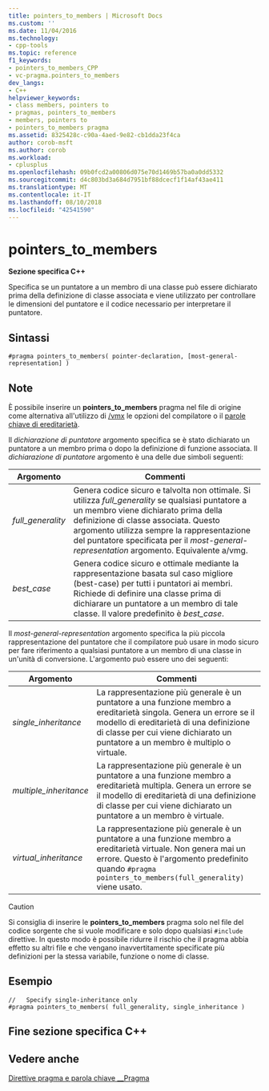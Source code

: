 ```yaml
---
title: pointers_to_members | Microsoft Docs
ms.custom: ''
ms.date: 11/04/2016
ms.technology:
- cpp-tools
ms.topic: reference
f1_keywords:
- pointers_to_members_CPP
- vc-pragma.pointers_to_members
dev_langs:
- C++
helpviewer_keywords:
- class members, pointers to
- pragmas, pointers_to_members
- members, pointers to
- pointers_to_members pragma
ms.assetid: 8325428c-c90a-4aed-9e82-cb1dda23f4ca
author: corob-msft
ms.author: corob
ms.workload:
- cplusplus
ms.openlocfilehash: 09b0fcd2a00806d075e70d1469b57ba0a0dd5332
ms.sourcegitcommit: d4c803bd3a684d7951bf88dcecf1f14af43ae411
ms.translationtype: MT
ms.contentlocale: it-IT
ms.lasthandoff: 08/10/2018
ms.locfileid: "42541590"
---
```

# <a name="pointerstomembers"></a>pointers_to_members
**Sezione specifica C++**  
  
Specifica se un puntatore a un membro di una classe può essere dichiarato prima della definizione di classe associata e viene utilizzato per controllare le dimensioni del puntatore e il codice necessario per interpretare il puntatore.  
  
## <a name="syntax"></a>Sintassi  
  
```    
#pragma pointers_to_members( pointer-declaration, [most-general-representation] )  
```  
  
## <a name="remarks"></a>Note  
 
È possibile inserire un **pointers_to_members** pragma nel file di origine come alternativa all'utilizzo di [/vmx](../build/reference/vmb-vmg-representation-method.md) le opzioni del compilatore o il [parole chiave di ereditarietà](../cpp/inheritance-keywords.md).  
  
Il *dichiarazione di puntatore* argomento specifica se è stato dichiarato un puntatore a un membro prima o dopo la definizione di funzione associata. Il *dichiarazione di puntatore* argomento è una delle due simboli seguenti:  
  
|Argomento|Commenti|  
|--------------|--------------|  
|*full_generality*|Genera codice sicuro e talvolta non ottimale. Si utilizza *full_generality* se qualsiasi puntatore a un membro viene dichiarato prima della definizione di classe associata. Questo argomento utilizza sempre la rappresentazione del puntatore specificata per il *most-general-representation* argomento. Equivalente a/vmg.|  
|*best_case*|Genera codice sicuro e ottimale mediante la rappresentazione basata sul caso migliore (best-case) per tutti i puntatori ai membri. Richiede di definire una classe prima di dichiarare un puntatore a un membro di tale classe. Il valore predefinito è *best_case*.|  
  
Il *most-general-representation* argomento specifica la più piccola rappresentazione del puntatore che il compilatore può usare in modo sicuro per fare riferimento a qualsiasi puntatore a un membro di una classe in un'unità di conversione. L'argomento può essere uno dei seguenti:  
  
|Argomento|Commenti|  
|--------------|--------------|  
|*single_inheritance*|La rappresentazione più generale è un puntatore a una funzione membro a ereditarietà singola. Genera un errore se il modello di ereditarietà di una definizione di classe per cui viene dichiarato un puntatore a un membro è multiplo o virtuale.|  
|*multiple_inheritance*|La rappresentazione più generale è un puntatore a una funzione membro a ereditarietà multipla. Genera un errore se il modello di ereditarietà di una definizione di classe per cui viene dichiarato un puntatore a un membro è virtuale.|  
|*virtual_inheritance*|La rappresentazione più generale è un puntatore a una funzione membro a ereditarietà virtuale. Non genera mai un errore. Questo è l'argomento predefinito quando `#pragma pointers_to_members(full_generality)` viene usato.|  
  
> [!CAUTION]
> Si consiglia di inserire le **pointers_to_members** pragma solo nel file del codice sorgente che si vuole modificare e solo dopo qualsiasi `#include` direttive. In questo modo è possibile ridurre il rischio che il pragma abbia effetto su altri file e che vengano inavvertitamente specificate più definizioni per la stessa variabile, funzione o nome di classe.  
  
## <a name="example"></a>Esempio  
  
```  
//   Specify single-inheritance only  
#pragma pointers_to_members( full_generality, single_inheritance )  
```  
  
## <a name="end-c-specific"></a>Fine sezione specifica C++  
  
## <a name="see-also"></a>Vedere anche  
 
[Direttive pragma e parola chiave __Pragma](../preprocessor/pragma-directives-and-the-pragma-keyword.md)